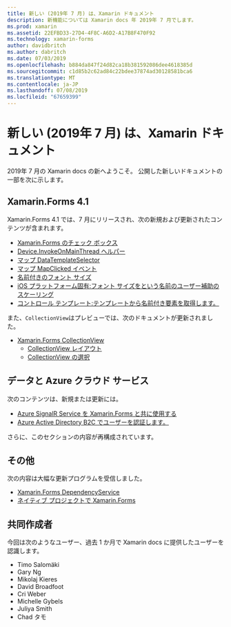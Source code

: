 ```yaml
---
title: 新しい (2019年 7 月) は、Xamarin ドキュメント
description: 新機能については Xamarin docs 年 2019年 7 月でします。
ms.prod: xamarin
ms.assetid: 22EFBD33-27D4-4F8C-A6D2-A17B8F470F92
ms.technology: xamarin-forms
author: davidbritch
ms.author: dabritch
ms.date: 07/03/2019
ms.openlocfilehash: b884da847f24d82ca18b381592086dee4618385d
ms.sourcegitcommit: c1d85b2c62ad84c22bdee37874ad30128581bca6
ms.translationtype: MT
ms.contentlocale: ja-JP
ms.lasthandoff: 07/08/2019
ms.locfileid: "67659399"
---
```

# <a name="xamarin-docs-whats-new-july-2019"></a>新しい (2019年 7 月) は、Xamarin ドキュメント

2019年 7 月の Xamarin docs の新へようこそ。 公開した新しいドキュメントの一部を次に示します。

## <a name="xamarinforms-41"></a>Xamarin.Forms 4.1

Xamarin.Forms 4.1 では、7 月にリリースされ、次の新規および更新されたコンテンツが含まれます。

- [Xamarin.Forms のチェック ボックス](https://docs.microsoft.com/xamarin/xamarin-forms/user-interface/checkbox)
- [Device.InvokeOnMainThread ヘルパー](https://docs.microsoft.com/xamarin/xamarin-forms/platform/device#interact-with-the-ui-from-background-threads)
- [マップ DataTemplateSelector](https://docs.microsoft.com/xamarin/xamarin-forms/user-interface/map#choose-item-appearance-at-runtime)
- [マップ MapClicked イベント](https://docs.microsoft.com/xamarin/xamarin-forms/user-interface/map#map-clicks)
- [名前付きのフォント サイズ](https://docs.microsoft.com/xamarin/xamarin-forms/user-interface/text/fonts#named-font-sizes)
- [iOS プラットフォーム固有:フォント サイズをという名前のユーザー補助のスケーリング](https://docs.microsoft.com/xamarin/xamarin-forms/platform/ios/named-font-size-scaling)
- [コントロール テンプレート:テンプレートから名前付き要素を取得します。](https://docs.microsoft.com/xamarin/xamarin-forms/app-fundamentals/templates/control-templates/creating#get-a-named-element-from-a-template)

また、`CollectionView`はプレビューでは、次のドキュメントが更新されました。

- [Xamarin.Forms CollectionView](~/xamarin-forms/user-interface/collectionview/index.md)
  - [CollectionView レイアウト](~/xamarin-forms/user-interface/collectionview/layout.md)
  - [CollectionView の選択](~/xamarin-forms/user-interface/collectionview/selection.md)

## <a name="data--azure-cloud-services"></a>データと Azure クラウド サービス

次のコンテンツは、新規または更新には。

- [Azure SignalR Service を Xamarin.Forms と共に使用する](https://docs.microsoft.com/xamarin/xamarin-forms/data-cloud/serverless/azure-signalr)
- [Azure Active Directory B2C でユーザーを認証します。](~/xamarin-forms/data-cloud/authentication/azure-ad-b2c.md)

さらに、このセクションの内容が再構成されています。

## <a name="other"></a>その他

次の内容は大幅な更新プログラムを受信しました。

- [Xamarin.Forms DependencyService](https://docs.microsoft.com/xamarin/xamarin-forms/app-fundamentals/dependency-service/)
- [ネイティブ プロジェクトで Xamarin.Forms](https://docs.microsoft.com/xamarin/xamarin-forms/platform/native-forms)

## <a name="contributors"></a>共同作成者

今回は次のようなユーザー、過去 1 か月で Xamarin docs に提供したユーザーを認識します。

- Timo Salomäki
- Gary Ng
- Mikolaj Kieres
- David Broadfoot
- Cri Weber
- Michelle Gybels
- Juliya Smith
- Chad タモ
